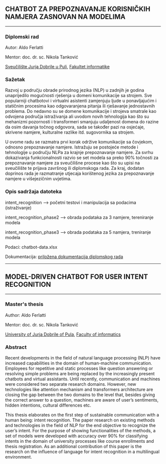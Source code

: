 ## CHATBOT ZA PREPOZNAVANJE KORISNIČKIH NAMJERA ZASNOVAN NA MODELIMA
***
### Diplomski rad

Autor: Aldo Ferlatti

Mentor: doc. dr. sc. Nikola Tanković

[Sveučilište Jurja Dobrile u Puli](https://www.unipu.hr/), [Fakultet informatike](https://fipu.unipu.hr/fipu)

### Sažetak
Razvoj u području obrade prirodnog jezika (NLP) u zadnjih je godina unaprijedilo mogućnosti rješenja u domeni komunikacije sa strojem. Sve popularniji chatbotovi i virtualni asistenti zamjenjuju ljude u ponavljajućim i statičnim procesima kao odgovaranjena pitanja ili rješavanje jednostavnih problema. Do nedavno su se domene komunikacije i strojeva smatrale kao odvojena područja istraživanja ali uvodom novih tehnologija kao što su mehanizmi pozornosti i transformeri smanjuju udaljenost domena do razine da osim davanja točnog odgovora, sada se također pazi na osjećaje, skrivene namjere, kulturalne razlike itd. sugovornika sa strojem. 

U ovome radu se razmatra prvi korak održive komunikacije sa čovjekom, odnosno prepoznavanje namjere. Istražuju se postojeće metode i tehnologije u području NLPa za krajnje prepoznavanje namjere. Za svrhu dokazivanja funkcionalnosti razvio se set modela sa preko 90% točnosti za prepoznavanje namjere za sveučilišne procese kao što su upisi na sveučilište te prijava završnog ili diplomskoga rada. Za kraj, dodatan doprinos rada je razmatranje utjecaja korištenog jezika za prepoznavanje namjere u višejezičnim uvjetima.

### Opis sadržaja datoteka

intent_recognition --> početni testovi i manipulacija sa podacima (istraživanje)

intent_recognition_phase2 --> obrada podataka za 3 namjere, tereniranje modela

intent_recognition_phase3 --> obrada podataka za 5 namjera, treniranje modela



Podaci: chatbot-data.xlsx

Dokumentacija: [priložena dokumentacija diplomskog rada](https://github.com/AldoF95/diplomski_rad_masters_thesis/blob/main/Aldo_Ferlatti_diplomski.pdf)

---------------------------------------------------------------------------------------

## MODEL-DRIVEN CHATBOT FOR USER INTENT RECOGNITION
***
### Master's thesis

Author: Aldo Ferlatti

Mentor: doc. dr. sc. Nikola Tanković

[University of Jurja Dobrile of Pula](https://www.unipu.hr/), [Faculty of informatics](https://fipu.unipu.hr/fipu)

### Abstract
Recent developments in the field of natural language processing (NLP) have increased capabilities in the domain of human-machine communication. Employees for repetitive and static processes like question answering or resolving simple problems are being replaced by the increasingly present chatbots and virtual assistants. Until recently, communication and machines were considered two separate research domains. However, new technologies like attention mechanism and transformers architecture are closing the gap between the two domains to the level that, besides giving the correct answer to a question, machines are aware of user’s sentiments, hidden intentions, cultural differences etc. 

This thesis elaborates on the first step of sustainable communication with a human being: intent recognition. The paper research on existing methods and technologies in the field of NLP for the end objective to recognize the user’s intent. For the purpose of showing functionalities of the methods, a set of models were developed with accuracy over 90% for classifying intents in the domain of university processes like course enrollments and thesis registration. As an additional contribution of this paper is the research on the influence of language for intent recognition in a multilingual environment.

